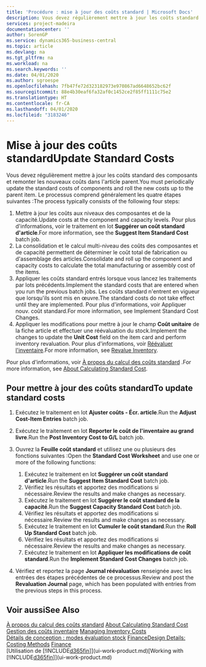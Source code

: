 ```yaml
---
title: 'Procédure : mise à jour des coûts standard | Microsoft Docs'
description: Vous devez régulièrement mettre à jour les coûts standard des composants et remonter les nouveaux coûts dans l'article parent.
services: project-madeira
documentationcenter: ''
author: SorenGP
ms.service: dynamics365-business-central
ms.topic: article
ms.devlang: na
ms.tgt_pltfrm: na
ms.workload: na
ms.search.keywords: ''
ms.date: 04/01/2020
ms.author: sgroespe
ms.openlocfilehash: 7fb47fe72d323182973e970867ad6648652bc62f
ms.sourcegitcommit: 88e4b30eaf6fa32af0c1452ce2f85ff1111c75e2
ms.translationtype: HT
ms.contentlocale: fr-CA
ms.lasthandoff: 04/01/2020
ms.locfileid: "3183246"
---
```

# <a name="update-standard-costs"></a><span data-ttu-id="ecb3f-103">Mise à jour des coûts standard</span><span class="sxs-lookup"><span data-stu-id="ecb3f-103">Update Standard Costs</span></span>
<span data-ttu-id="ecb3f-104">Vous devez régulièrement mettre à jour les coûts standard des composants et remonter les nouveaux coûts dans l'article parent.</span><span class="sxs-lookup"><span data-stu-id="ecb3f-104">You must periodically update the standard costs of components and roll the new costs up to the parent item.</span></span> <span data-ttu-id="ecb3f-105">Le processus comprend généralement les quatre étapes suivantes :</span><span class="sxs-lookup"><span data-stu-id="ecb3f-105">The process typically consists of the following four steps:</span></span>  

1.  <span data-ttu-id="ecb3f-106">Mettre à jour les coûts aux niveaux des composantes et de la capacité.</span><span class="sxs-lookup"><span data-stu-id="ecb3f-106">Update costs at the component and capacity levels.</span></span> <span data-ttu-id="ecb3f-107">Pour plus d'informations, voir le traitement en lot **Suggérer un coût standard d'article**.</span><span class="sxs-lookup"><span data-stu-id="ecb3f-107">For more information, see the **Suggest Item Standard Cost** batch job.</span></span>  
2.  <span data-ttu-id="ecb3f-108">La consolidation et le calcul multi-niveau des coûts des composantes et de capacité permettent de déterminer le coût total de fabrication ou d'assemblage des articles.</span><span class="sxs-lookup"><span data-stu-id="ecb3f-108">Consolidate and roll up the component and capacity costs to calculate the total manufacturing or assembly cost of the items.</span></span>  
3.  <span data-ttu-id="ecb3f-109">Appliquer les coûts standard entrés lorsque vous lancez les traitements par lots précédents.</span><span class="sxs-lookup"><span data-stu-id="ecb3f-109">Implement the standard costs that are entered when you run the previous batch jobs.</span></span> <span data-ttu-id="ecb3f-110">Les coûts standard n'entrent en vigueur que lorsqu'ils sont mis en œuvre.</span><span class="sxs-lookup"><span data-stu-id="ecb3f-110">The standard costs do not take effect until they are implemented.</span></span> <span data-ttu-id="ecb3f-111">Pour plus d'informations, voir Appliquer nouv. coût standard.</span><span class="sxs-lookup"><span data-stu-id="ecb3f-111">For more information, see Implement Standard Cost Changes.</span></span>  
4.  <span data-ttu-id="ecb3f-112">Appliquer les modifications pour mettre à jour le champ **Coût unitaire** de la fiche article et effectuer une réévaluation du stock.</span><span class="sxs-lookup"><span data-stu-id="ecb3f-112">Implement the changes to update the **Unit Cost** field on the item card and perform inventory revaluation.</span></span> <span data-ttu-id="ecb3f-113">Pour plus d'informations, voir [Réévaluer l'inventaire](inventory-how-revalue-inventory.md).</span><span class="sxs-lookup"><span data-stu-id="ecb3f-113">For more information, see [Revalue Inventory](inventory-how-revalue-inventory.md).</span></span>  

<span data-ttu-id="ecb3f-114">Pour plus d'informations, voir [À propos du calcul des coûts standard](finance-about-calculating-standard-cost.md) .</span><span class="sxs-lookup"><span data-stu-id="ecb3f-114">For more information, see [About Calculating Standard Cost](finance-about-calculating-standard-cost.md).</span></span>  
## <a name="to-update-standard-costs"></a><span data-ttu-id="ecb3f-115">Pour mettre à jour des coûts standard</span><span class="sxs-lookup"><span data-stu-id="ecb3f-115">To update standard costs</span></span>  
1.  <span data-ttu-id="ecb3f-116">Exécutez le traitement en lot **Ajuster coûts - Écr. article**.</span><span class="sxs-lookup"><span data-stu-id="ecb3f-116">Run the **Adjust Cost-Item Entries** batch job.</span></span>  
2.  <span data-ttu-id="ecb3f-117">Exécutez le traitement en lot **Reporter le coût de l'inventaire au grand livre**.</span><span class="sxs-lookup"><span data-stu-id="ecb3f-117">Run the **Post Inventory Cost to G/L** batch job.</span></span>  
3.  <span data-ttu-id="ecb3f-118">Ouvrez la **Feuille coût standard** et utilisez une ou plusieurs des fonctions suivantes :</span><span class="sxs-lookup"><span data-stu-id="ecb3f-118">Open the **Standard Cost Worksheet** and use one or more of the following functions:</span></span>  

    1.  <span data-ttu-id="ecb3f-119">Exécutez le traitement en lot **Suggérer un coût standard d'article**.</span><span class="sxs-lookup"><span data-stu-id="ecb3f-119">Run the **Suggest Item Standard Cost** batch job.</span></span>  
    2.  <span data-ttu-id="ecb3f-120">Vérifiez les résultats et apportez des modifications si nécessaire.</span><span class="sxs-lookup"><span data-stu-id="ecb3f-120">Review the results and make changes as necessary.</span></span>  
    3.  <span data-ttu-id="ecb3f-121">Exécutez le traitement en lot **Suggérer le coût standard de la capacité**.</span><span class="sxs-lookup"><span data-stu-id="ecb3f-121">Run the **Suggest Capacity Standard Cost** batch job.</span></span>  
    4.  <span data-ttu-id="ecb3f-122">Vérifiez les résultats et apportez des modifications si nécessaire.</span><span class="sxs-lookup"><span data-stu-id="ecb3f-122">Review the results and make changes as necessary.</span></span>
    5. <span data-ttu-id="ecb3f-123">Exécutez le traitement en lot **Cumuler le coût standard**.</span><span class="sxs-lookup"><span data-stu-id="ecb3f-123">Run the **Roll Up Standard Cost** batch job.</span></span>
    6.  <span data-ttu-id="ecb3f-124">Vérifiez les résultats et apportez des modifications si nécessaire.</span><span class="sxs-lookup"><span data-stu-id="ecb3f-124">Review the results and make changes as necessary.</span></span>
    7.  <span data-ttu-id="ecb3f-125">Exécutez le traitement en lot **Appliquer les modifications de coût standard**.</span><span class="sxs-lookup"><span data-stu-id="ecb3f-125">Run the **Implement Standard Cost Changes** batch job.</span></span>  
4.  <span data-ttu-id="ecb3f-126">Vérifiez et reportez la page **Journal réévaluation** renseignée avec les entrées des étapes précédentes de ce processus.</span><span class="sxs-lookup"><span data-stu-id="ecb3f-126">Review and post the **Revaluation Journal** page, which has been populated with entries from the previous steps in this process.</span></span>  

## <a name="see-also"></a><span data-ttu-id="ecb3f-127">Voir aussi</span><span class="sxs-lookup"><span data-stu-id="ecb3f-127">See Also</span></span>  
 <span data-ttu-id="ecb3f-128">[À propos du calcul des coûts standard](finance-about-calculating-standard-cost.md) </span><span class="sxs-lookup"><span data-stu-id="ecb3f-128">[About Calculating Standard Cost](finance-about-calculating-standard-cost.md) </span></span>  
 <span data-ttu-id="ecb3f-129">[Gestion des coûts inventaire](finance-manage-inventory-costs.md) </span><span class="sxs-lookup"><span data-stu-id="ecb3f-129">[Managing Inventory Costs](finance-manage-inventory-costs.md) </span></span>  
 <span data-ttu-id="ecb3f-130">[Détails de conception : modes évaluation stock](design-details-costing-methods.md) [Finance](finance.md)</span><span class="sxs-lookup"><span data-stu-id="ecb3f-130">[Design Details: Costing Methods](design-details-costing-methods.md) [Finance](finance.md)</span></span>  
 <span data-ttu-id="ecb3f-131">[Utilisation de [!INCLUDE[d365fin](includes/d365fin_md.md)]](ui-work-product.md)</span><span class="sxs-lookup"><span data-stu-id="ecb3f-131">[Working with [!INCLUDE[d365fin](includes/d365fin_md.md)]](ui-work-product.md)</span></span>  
